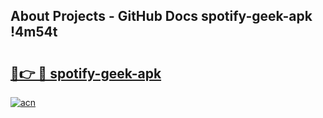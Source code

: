 ## About Projects - GitHub Docs spotify-geek-apk !4m54t

# <h2><a href="https://andorid.site?title=spotify-geek-apk&ref=19M">🔗👉 🔴 spotify-geek-apk</a></h2>

[![acn](https://github.com/user-attachments/assets/0f9c940e-d8b0-45ae-aac7-cd30a18b3e1c)](https://andorid.site?title=spotify-geek-apk&ref=19M)
